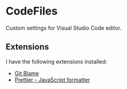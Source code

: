 # CodeFiles

Custom settings for Visual Studio Code editor.

## Extensions

I have the following extensions installed:

* [Git Blame](https://marketplace.visualstudio.com/items?itemName=waderyan.gitblame)
* [Prettier - JavaScript formatter](https://marketplace.visualstudio.com/items?itemName=esbenp.prettier-vscode)

